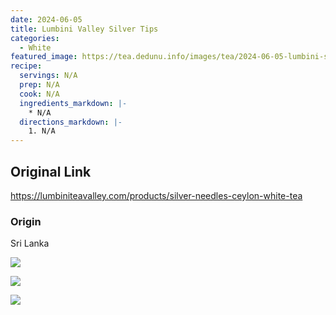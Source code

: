 ```yaml
---
date: 2024-06-05
title: Lumbini Valley Silver Tips
categories:
  - White
featured_image: https://tea.dedunu.info/images/tea/2024-06-05-lumbini-silver-tips-1.jpeg
recipe:
  servings: N/A
  prep: N/A
  cook: N/A
  ingredients_markdown: |-
    * N/A
  directions_markdown: |-
    1. N/A
---
```


## Original Link

<https://lumbiniteavalley.com/products/silver-needles-ceylon-white-tea>

### Origin

Sri Lanka

![](https://tea.dedunu.info/images/tea/2024-06-05-lumbini-silver-tips-2.jpeg)

![](https://tea.dedunu.info/images/tea/2024-06-05-lumbini-silver-tips-3.jpeg)

![](https://tea.dedunu.info/images/tea/2024-06-05-lumbini-silver-tips-4.jpeg)
